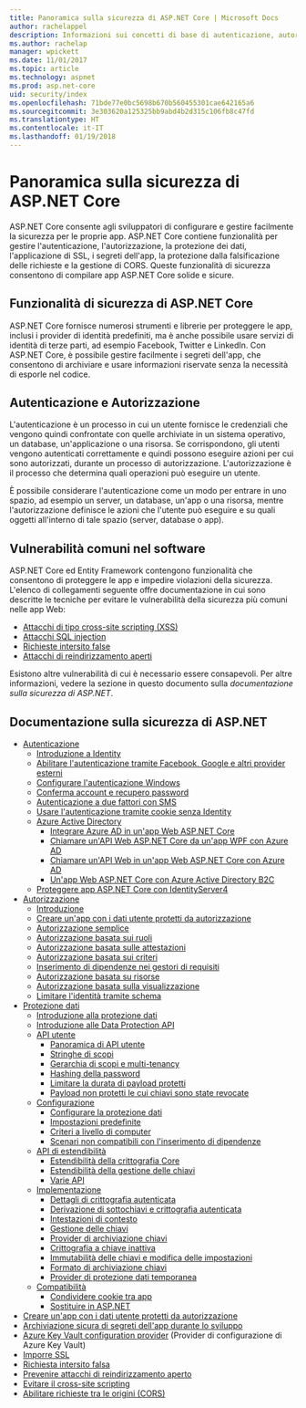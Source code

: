 ```yaml
---
title: Panoramica sulla sicurezza di ASP.NET Core | Microsoft Docs
author: rachelappel
description: Informazioni sui concetti di base di autenticazione, autorizzazione e sicurezza in ASP.NET Core
ms.author: rachelap
manager: wpickett
ms.date: 11/01/2017
ms.topic: article
ms.technology: aspnet
ms.prod: asp.net-core
uid: security/index
ms.openlocfilehash: 71bde77e0bc5698b670b560455301cae642165a6
ms.sourcegitcommit: 3e303620a125325bb9abd4b2d315c106fb8c47fd
ms.translationtype: HT
ms.contentlocale: it-IT
ms.lasthandoff: 01/19/2018
---
```

# <a name="aspnet-core-security-overview"></a>Panoramica sulla sicurezza di ASP.NET Core

ASP.NET Core consente agli sviluppatori di configurare e gestire facilmente la sicurezza per le proprie app. ASP.NET Core contiene funzionalità per gestire l'autenticazione, l'autorizzazione, la protezione dei dati, l'applicazione di SSL, i segreti dell'app, la protezione dalla falsificazione delle richieste e la gestione di CORS. Queste funzionalità di sicurezza consentono di compilare app ASP.NET Core solide e sicure. 

## <a name="aspnet-core-security-features"></a>Funzionalità di sicurezza di ASP.NET Core

ASP.NET Core fornisce numerosi strumenti e librerie per proteggere le app, inclusi i provider di identità predefiniti, ma è anche possibile usare servizi di identità di terze parti, ad esempio Facebook, Twitter e LinkedIn. Con ASP.NET Core, è possibile gestire facilmente i segreti dell'app, che consentono di archiviare e usare informazioni riservate senza la necessità di esporle nel codice. 

## <a name="authentication-vs-authorization"></a>Autenticazione e Autorizzazione

L'autenticazione è un processo in cui un utente fornisce le credenziali che vengono quindi confrontate con quelle archiviate in un sistema operativo, un database, un'applicazione o una risorsa. Se corrispondono, gli utenti vengono autenticati correttamente e quindi possono eseguire azioni per cui sono autorizzati, durante un processo di autorizzazione. L'autorizzazione è il processo che determina quali operazioni può eseguire un utente. 

È possibile considerare l'autenticazione come un modo per entrare in uno spazio, ad esempio un server, un database, un'app o una risorsa, mentre l'autorizzazione definisce le azioni che l'utente può eseguire e su quali oggetti all'interno di tale spazio (server, database o app).

## <a name="common-vulnerabilities-in-software"></a>Vulnerabilità comuni nel software

ASP.NET Core ed Entity Framework contengono funzionalità che consentono di proteggere le app e impedire violazioni della sicurezza. L'elenco di collegamenti seguente offre documentazione in cui sono descritte le tecniche per evitare le vulnerabilità della sicurezza più comuni nelle app Web:

* [Attacchi di tipo cross-site scripting (XSS)](https://docs.microsoft.com/aspnet/core/security/cross-site-scripting)
* [Attacchi SQL injection](https://docs.microsoft.com/ef/core/querying/raw-sql)
* [Richieste intersito false](https://docs.microsoft.com/aspnet/core/security/anti-request-forgery)
* [Attacchi di reindirizzamento aperti](https://docs.microsoft.com/aspnet/core/security/preventing-open-redirects)

Esistono altre vulnerabilità di cui è necessario essere consapevoli. Per altre informazioni, vedere la sezione in questo documento sulla *documentazione sulla sicurezza di ASP.NET*. 

## <a name="aspnet-security-documentation"></a>Documentazione sulla sicurezza di ASP.NET

*   [Autenticazione](authentication/index.md)
    *   [Introduzione a Identity](authentication/identity.md)
    *   [Abilitare l'autenticazione tramite Facebook, Google e altri provider esterni](authentication/social/index.md)
    * [Configurare l'autenticazione Windows](authentication/windowsauth.md)
    *   [Conferma account e recupero password](authentication/accconfirm.md)
    *   [Autenticazione a due fattori con SMS](authentication/2fa.md) 
    *   [Usare l'autenticazione tramite cookie senza Identity](authentication/cookie.md)
    *   [Azure Active Directory](authentication/azure-active-directory/index.md)
        *   [Integrare Azure AD in un'app Web ASP.NET Core](https://azure.microsoft.com/documentation/samples/active-directory-dotnet-webapp-openidconnect-aspnetcore/)
        *   [Chiamare un'API Web ASP.NET Core da un'app WPF con Azure AD](https://azure.microsoft.com/documentation/samples/active-directory-dotnet-native-aspnetcore/)
        *   [Chiamare un'API Web in un'app Web ASP.NET Core con Azure AD](https://azure.microsoft.com/documentation/samples/active-directory-dotnet-webapp-webapi-openidconnect-aspnetcore/)
        *   [Un'app Web ASP.NET Core con Azure Active Directory B2C](https://azure.microsoft.com/resources/samples/active-directory-b2c-dotnetcore-webapp/)
    *   [Proteggere app ASP.NET Core con IdentityServer4](https://identityserver4.readthedocs.io)
*   [Autorizzazione](authorization/index.md)
    *   [Introduzione](authorization/introduction.md)
    *   [Creare un'app con i dati utente protetti da autorizzazione](xref:security/authorization/secure-data)
    *   [Autorizzazione semplice](authorization/simple.md)
    *   [Autorizzazione basata sui ruoli](authorization/roles.md)
    *   [Autorizzazione basata sulle attestazioni](authorization/claims.md)
    *   [Autorizzazione basata sui criteri](authorization/policies.md)
    *   [Inserimento di dipendenze nei gestori di requisiti](authorization/dependencyinjection.md)
    *   [Autorizzazione basata su risorse](authorization/resourcebased.md)
    *   [Autorizzazione basata sulla visualizzazione](authorization/views.md)
    *   [Limitare l'identità tramite schema](authorization/limitingidentitybyscheme.md)
*   [Protezione dati](data-protection/index.md)
    *   [Introduzione alla protezione dati](data-protection/introduction.md)
    *   [Introduzione alle Data Protection API](data-protection/using-data-protection.md)
    *   [API utente](data-protection/consumer-apis/index.md)
        *   [Panoramica di API utente](data-protection/consumer-apis/overview.md)
        *   [Stringhe di scopi](data-protection/consumer-apis/purpose-strings.md)
        *   [Gerarchia di scopi e multi-tenancy](data-protection/consumer-apis/purpose-strings-multitenancy.md)
        *   [Hashing della password](data-protection/consumer-apis/password-hashing.md)
        *   [Limitare la durata di payload protetti](data-protection/consumer-apis/limited-lifetime-payloads.md)
        *   [Payload non protetti le cui chiavi sono state revocate](data-protection/consumer-apis/dangerous-unprotect.md)
    *   [Configurazione](data-protection/configuration/index.md)
        *   [Configurare la protezione dati](data-protection/configuration/overview.md)
        *   [Impostazioni predefinite](data-protection/configuration/default-settings.md)
        *   [Criteri a livello di computer](data-protection/configuration/machine-wide-policy.md)
        *   [Scenari non compatibili con l'inserimento di dipendenze](data-protection/configuration/non-di-scenarios.md)
    *   [API di estendibilità](data-protection/extensibility/index.md)
        *   [Estendibilità della crittografia Core](data-protection/extensibility/core-crypto.md)
        *   [Estendibilità della gestione delle chiavi](data-protection/extensibility/key-management.md)
        *   [Varie API](data-protection/extensibility/misc-apis.md)
    *   [Implementazione](data-protection/implementation/index.md)
        *   [Dettagli di crittografia autenticata](data-protection/implementation/authenticated-encryption-details.md)
        *   [Derivazione di sottochiavi e crittografia autenticata](data-protection/implementation/subkeyderivation.md)
        *   [Intestazioni di contesto](data-protection/implementation/context-headers.md)
        *   [Gestione delle chiavi](data-protection/implementation/key-management.md)
        *   [Provider di archiviazione chiavi](data-protection/implementation/key-storage-providers.md)
        *   [Crittografia a chiave inattiva](data-protection/implementation/key-encryption-at-rest.md)
        *   [Immutabilità delle chiavi e modifica delle impostazioni](data-protection/implementation/key-immutability.md)
        *   [Formato di archiviazione chiavi](data-protection/implementation/key-storage-format.md)
        *   [Provider di protezione dati temporanea](data-protection/implementation/key-storage-ephemeral.md)
    *   [Compatibilità](data-protection/compatibility/index.md)
        *   [Condividere cookie tra app](data-protection/compatibility/cookie-sharing.md)
        *   [Sostituire <machineKey> in ASP.NET](data-protection/compatibility/replacing-machinekey.md)
*   [Creare un'app con i dati utente protetti da autorizzazione](xref:security/authorization/secure-data)
*   [Archiviazione sicura di segreti dell'app durante lo sviluppo](app-secrets.md)
*   [Azure Key Vault configuration provider](key-vault-configuration.md) (Provider di configurazione di Azure Key Vault)
*   [Imporre SSL](enforcing-ssl.md)
*   [Richiesta intersito falsa](anti-request-forgery.md)
*   [Prevenire attacchi di reindirizzamento aperto](preventing-open-redirects.md)
*   [Evitare il cross-site scripting](cross-site-scripting.md)
*   [Abilitare richieste tra le origini (CORS)](cors.md)
